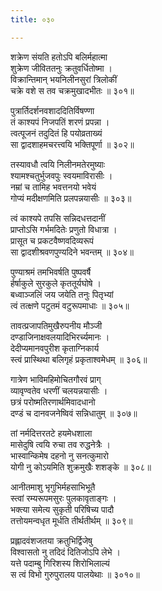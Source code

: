 ```yaml
---
title: ०३०

---
```

<div class="audioEmbed"  caption="सीतालक्ष्मी-वाचनम्" src="https://sanskritdocuments.org/sites/completenarayaneeyam/SoundFiles/030/030_01.mp3"></div>


शक्रेण संयति हतोऽपि बलिर्महात्मा  
शुक्रेण जीविततनुः क्रतुवर्धितोष्मा ।  
विक्रान्तिमान् भयनिलीनसुरां त्रिलोकीं  
चक्रे वशे स तव चक्रमुखादभीतः ॥ ३०१॥

<div class="audioEmbed"  caption="सीतालक्ष्मी-वाचनम्" src="https://sanskritdocuments.org/sites/completenarayaneeyam/SoundFiles/030/030_02.mp3"></div>


पुत्रार्तिदर्शनवशाददितिर्विषण्णा  
तं काश्यपं निजपतिं शरणं प्रपन्ना ।  
त्वत्पूजनं तदुदितं हि पयोव्रताख्यं  
सा द्वादशाहमचरत्त्वयि भक्तिपूर्णा ॥ ३०२॥

<div class="audioEmbed"  caption="सीतालक्ष्मी-वाचनम्" src="https://sanskritdocuments.org/sites/completenarayaneeyam/SoundFiles/030/030_03.mp3"></div>


तस्यावधौ त्वयि निलीनमतेरमुष्याः  
श्यामश्चतुर्भुजवपुः स्वयमाविरासीः ।  
नम्रां च तामिह भवत्तनयो भवेयं  
गोप्यं मदीक्षणमिति प्रलपन्नयासीः ॥ ३०३॥

<div class="audioEmbed"  caption="सीतालक्ष्मी-वाचनम्" src="https://sanskritdocuments.org/sites/completenarayaneeyam/SoundFiles/030/030_04.mp3"></div>


त्वं काश्यपे तपसि सन्निदधत्तदानीं  
प्राप्तोऽसि गर्भमदितेः प्रणुतो विधात्रा ।  
प्रासूत च प्रकटवैष्णवदिव्यरूपं  
सा द्वादशीश्रवणपुण्यदिने भवन्तम् ॥ ३०४॥

<div class="audioEmbed"  caption="सीतालक्ष्मी-वाचनम्" src="https://sanskritdocuments.org/sites/completenarayaneeyam/SoundFiles/030/030_05.mp3"></div>


पुण्याश्रमं तमभिवर्षति पुष्पवर्षै  
र्हर्षाकुले सुरकुले कृततूर्यघोषे ।  
बध्वाञ्जलिं जय जयेति तनुः पितृभ्यां  
त्वं तत्क्षणे पटुतमं वटुरूपमाधाः ॥ ३०५॥

<div class="audioEmbed"  caption="सीतालक्ष्मी-वाचनम्" src="https://sanskritdocuments.org/sites/completenarayaneeyam/SoundFiles/030/030_06.mp3"></div>


तावत्प्रजापतिमुखैरुपनीय मौञ्जी  
दण्डाजिनाक्षवलयादिभिरर्च्यमानः ।  
देदीप्यमानवपुरीश कृताग्निकार्य  
स्त्वं प्रास्थिथा बलिगृहं प्रकृताश्वमेधम् ॥ ३०६॥

<div class="audioEmbed"  caption="सीतालक्ष्मी-वाचनम्" src="https://sanskritdocuments.org/sites/completenarayaneeyam/SoundFiles/030/030_07.mp3"></div>


गात्रेण भाविमहिमोचितगौरवं प्राग्  
व्यावृण्वतेव धरणीं चलयन्नयासीः ।  
छत्रं परोष्मतिरणार्थमिवादधानो  
दण्डं च दानवजनेष्विवं सन्निधातुम् ॥ ३०७॥

<div class="audioEmbed"  caption="सीतालक्ष्मी-वाचनम्" src="https://sanskritdocuments.org/sites/completenarayaneeyam/SoundFiles/030/030_08.mp3"></div>


तां नर्मदित्तरतटे हयमेधशाला  
मासेदुषि त्वयि रुचा तव रुद्धनेत्रैः ।  
भास्वान्किमेष दहनो नु सनत्कुमारो  
योगी नु कोऽयमिति शुक्रमुखैः शशङ्के ॥ ३०८॥

<div class="audioEmbed"  caption="सीतालक्ष्मी-वाचनम्" src="https://sanskritdocuments.org/sites/completenarayaneeyam/SoundFiles/030/030_09.mp3"></div>


आनीतमाशु भृगुभिर्महसाभिभूतै  
स्त्वां रम्यरूपमसुरः पुलकावृताङ्गः ।  
भक्त्या समेत्य सुकृती परिषिच्य पादौ  
तत्तोयमन्वधृत मूर्धति तीर्थतीर्थम् ॥ ३०९॥

<div class="audioEmbed"  caption="सीतालक्ष्मी-वाचनम्" src="https://sanskritdocuments.org/sites/completenarayaneeyam/SoundFiles/030/030_10.mp3"></div>


प्रह्लादवंशजतया क्रतुभिर्द्विजेषु  
विश्वासतो नु तदिदं दितिजोऽपि लेभे ।  
यत्ते पदाम्बु गिरिशस्य शिरोभिलाल्यं  
स त्वं विभो गुरुपुरालय पालयेथाः ॥ ३०१०॥